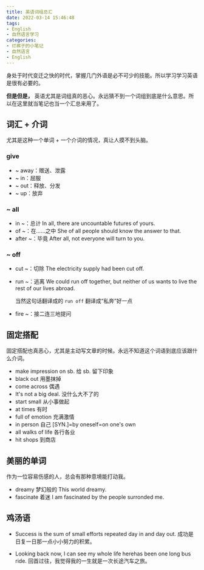 ```yaml
---
title: 英语词组总汇
date: 2022-03-14 15:46:48
tags:
- English
- 自然语言学习
categories:
- 烂裤子的小笔记
- 自然语言
- English
---
```


身处于时代变迁之快的时代，掌握几门外语是必不可少的技能。所以学习学习英语是很有必要的。

**但是但是，** 英语尤其是词组真的恶心。永远猜不到一个词组到底是什么意思。所以在这里就当笔记也当一个汇总来用了。

## 词汇 + 介词

尤其是这种一个单词 + 一个介词的情况，真让人摸不到头脑。

### give

- ~ away：赠送、泄露
- ~ in：屈服
- ~ out：释放、分发
- ~ up：放弃

### ~ all

- in ~：总计
  In all, there are uncountable futures of yours.
- of ~：在……之中
  She of all people should know the answer to that.
- after ~：毕竟
  After all, not everyone will turn to you.

### ~ off

- cut ~：切除
  The electricity supply had been cut off.
- run ~：逃离
  We could run off together, but neither of us wants to live the rest of our lives abroad.
  
  当然这句话翻译成的 `run off` 翻译成“私奔”好一点
- fire ~：接二连三地提问


## 固定搭配

固定搭配也真恶心，尤其是主动写文章的时候。永远不知道这个词语到底应该跟什么介词。

- make impression on sb.
  给 sb. 留下印象
- black out
  用墨抹掉
- come across
  偶遇
- It's not a big deal. 
  没什么大不了的
- start small
  从小事做起
- at times
  有时
- full of emotion
  充满激情
- in person
  自己
  [SYN.]=by oneself=on one's own
- all walks of life
  各行各业
- hit shops
  到商店

## 美丽的单词

作为一位容易伤感的人，总会有那种意境能打动我。

- dreamy
  梦幻般的
  This world dreamy.
- fascinate
  着迷
  I am fascinated by the people surronded me.

## 鸡汤语

- Success is the sum of small efforts repeated day in and day out.
  成功是日复一日那一点小小努力的积累。

- Looking back now, I can see my whole life herehas been one long bus ride.
  回首过往，我觉得我的一生就是一次长途汽车之旅。
